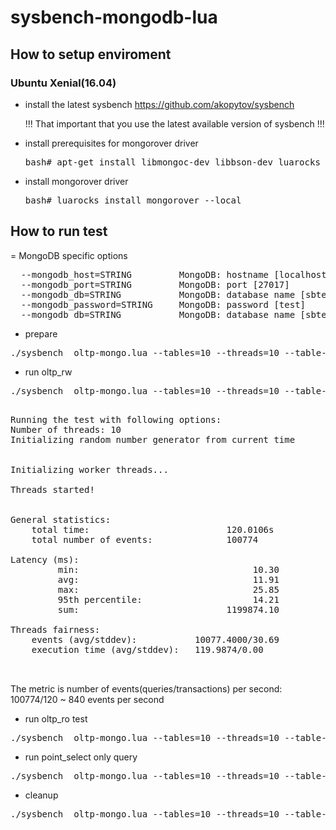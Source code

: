 # sysbench-mongodb-lua


 <h2>How to setup enviroment</h2>

  <h3>Ubuntu Xenial(16.04)</h3>

 * install the latest sysbench
   https://github.com/akopytov/sysbench

   !!! That important that you use the latest available version of sysbench !!!

 * install prerequisites for mongorover driver
   <pre>bash# apt-get install libmongoc-dev libbson-dev luarocks</pre>

 * install mongorover driver
   <pre>bash# luarocks install mongorover --local</pre>

 <h2>How to run test</h2>

 = MongoDB specific options
 <pre>
  --mongodb_host=STRING         MongoDB: hostname [localhost]
  --mongodb_port=STRING         MongoDB: port [27017]
  --mongodb_db=STRING           MongoDB: database name [sbtest_test]
  --mongodb_password=STRING     MongoDB: password [test]
  --mongodb_db=STRING           MongoDB: database name [sbtest_test]  
</pre>
* prepare

<pre>./sysbench  oltp-mongo.lua --tables=10 --threads=10 --table-size=100 --mongodb-db=sbtest --mongodb-host=localhost --mongodb-port=27017  --rand-type=pareto prepare</pre>

* run oltp_rw
<pre>./sysbench  oltp-mongo.lua --tables=10 --threads=10 --table-size=100 --mongodb-db=sbtest --mongodb-host=localhost --mongodb-port=27017 --time=120 --report-interval=1 --rand-type=pareto run</pre>
<pre>

Running the test with following options:
Number of threads: 10
Initializing random number generator from current time


Initializing worker threads...

Threads started!


General statistics:
    total time:                          120.0106s
    total number of events:              100774

Latency (ms):
         min:                                 10.30
         avg:                                 11.91
         max:                                 25.85
         95th percentile:                     14.21
         sum:                            1199874.10

Threads fairness:
    events (avg/stddev):           10077.4000/30.69
    execution time (avg/stddev):   119.9874/0.00

 </pre>

The metric is number of events(queries/transactions) per second: 100774/120 ~ 840 events per second

* run oltp_ro test
<pre>./sysbench  oltp-mongo.lua --tables=10 --threads=10 --table-size=100 --mongodb-db=sbtest --mongodb-host=localhost --mongodb-port=27017 --time=120 --read_only=on --report-interval=1 --rand-type=pareto run</pre>

* run point_select only query
<pre>./sysbench  oltp-mongo.lua --tables=10 --threads=10 --table-size=100 --mongodb-db=sbtest --mongodb-host=localhost --mongodb-port=27017 --time=120  --point_selects=1 --simple_ranges=0 --sum_ranges=0 --order_ranges=0 --distinct_ranges=0 --index_updates=0 --non_index_updates=0  --delete_inserts=0  --report-interval=1 --rand-type=pareto run
</pre>

* cleanup
 <pre>./sysbench  oltp-mongo.lua --tables=10 --threads=10 --table-size=100 --mongodb-db=sbtest --mongodb-host=localhost --mongodb-port=27017 cleanup</pre>
